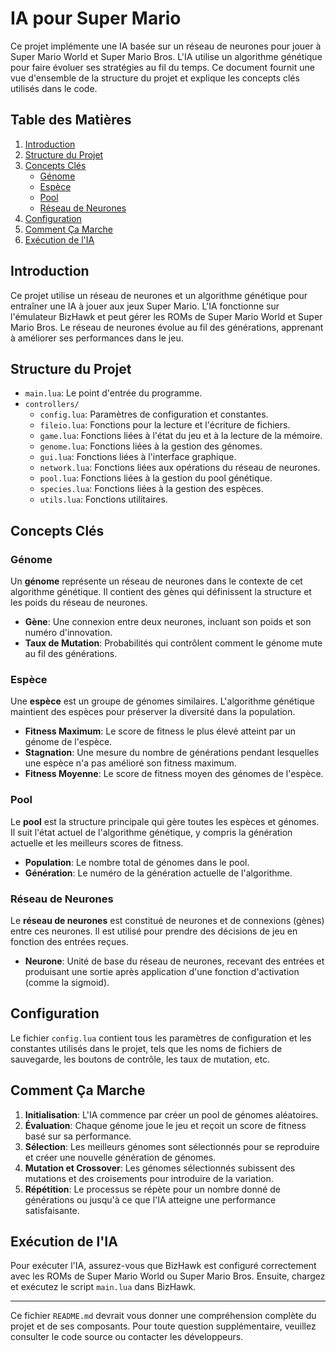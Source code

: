 # IA pour Super Mario

Ce projet implémente une IA basée sur un réseau de neurones pour jouer à Super Mario World et Super Mario Bros. L'IA utilise un algorithme génétique pour faire évoluer ses stratégies au fil du temps. Ce document fournit une vue d'ensemble de la structure du projet et explique les concepts clés utilisés dans le code.

## Table des Matières

1. [Introduction](#introduction)
2. [Structure du Projet](#structure-du-projet)
3. [Concepts Clés](#concepts-clés)
    - [Génome](#génome)
    - [Espèce](#espèce)
    - [Pool](#pool)
    - [Réseau de Neurones](#réseau-de-neurones)
4. [Configuration](#configuration)
5. [Comment Ça Marche](#comment-ça-marche)
6. [Exécution de l'IA](#exécution-de-lia)

## Introduction

Ce projet utilise un réseau de neurones et un algorithme génétique pour entraîner une IA à jouer aux jeux Super Mario. L'IA fonctionne sur l'émulateur BizHawk et peut gérer les ROMs de Super Mario World et Super Mario Bros. Le réseau de neurones évolue au fil des générations, apprenant à améliorer ses performances dans le jeu.

## Structure du Projet

-   `main.lua`: Le point d'entrée du programme.
-   `controllers/`
    -   `config.lua`: Paramètres de configuration et constantes.
    -   `fileio.lua`: Fonctions pour la lecture et l'écriture de fichiers.
    -   `game.lua`: Fonctions liées à l'état du jeu et à la lecture de la mémoire.
    -   `genome.lua`: Fonctions liées à la gestion des génomes.
    -   `gui.lua`: Fonctions liées à l'interface graphique.
    -   `network.lua`: Fonctions liées aux opérations du réseau de neurones.
    -   `pool.lua`: Fonctions liées à la gestion du pool génétique.
    -   `species.lua`: Fonctions liées à la gestion des espèces.
    -   `utils.lua`: Fonctions utilitaires.

## Concepts Clés

### Génome

Un **génome** représente un réseau de neurones dans le contexte de cet algorithme génétique. Il contient des gènes qui définissent la structure et les poids du réseau de neurones.

-   **Gène**: Une connexion entre deux neurones, incluant son poids et son numéro d'innovation.
-   **Taux de Mutation**: Probabilités qui contrôlent comment le génome mute au fil des générations.

### Espèce

Une **espèce** est un groupe de génomes similaires. L'algorithme génétique maintient des espèces pour préserver la diversité dans la population.

-   **Fitness Maximum**: Le score de fitness le plus élevé atteint par un génome de l'espèce.
-   **Stagnation**: Une mesure du nombre de générations pendant lesquelles une espèce n'a pas amélioré son fitness maximum.
-   **Fitness Moyenne**: Le score de fitness moyen des génomes de l'espèce.

### Pool

Le **pool** est la structure principale qui gère toutes les espèces et génomes. Il suit l'état actuel de l'algorithme génétique, y compris la génération actuelle et les meilleurs scores de fitness.

-   **Population**: Le nombre total de génomes dans le pool.
-   **Génération**: Le numéro de la génération actuelle de l'algorithme.

### Réseau de Neurones

Le **réseau de neurones** est constitué de neurones et de connexions (gènes) entre ces neurones. Il est utilisé pour prendre des décisions de jeu en fonction des entrées reçues.

-   **Neurone**: Unité de base du réseau de neurones, recevant des entrées et produisant une sortie après application d'une fonction d'activation (comme la sigmoid).

## Configuration

Le fichier `config.lua` contient tous les paramètres de configuration et les constantes utilisés dans le projet, tels que les noms de fichiers de sauvegarde, les boutons de contrôle, les taux de mutation, etc.

## Comment Ça Marche

1. **Initialisation**: L'IA commence par créer un pool de génomes aléatoires.
2. **Évaluation**: Chaque génome joue le jeu et reçoit un score de fitness basé sur sa performance.
3. **Sélection**: Les meilleurs génomes sont sélectionnés pour se reproduire et créer une nouvelle génération de génomes.
4. **Mutation et Crossover**: Les génomes sélectionnés subissent des mutations et des croisements pour introduire de la variation.
5. **Répétition**: Le processus se répète pour un nombre donné de générations ou jusqu'à ce que l'IA atteigne une performance satisfaisante.

## Exécution de l'IA

Pour exécuter l'IA, assurez-vous que BizHawk est configuré correctement avec les ROMs de Super Mario World ou Super Mario Bros. Ensuite, chargez et exécutez le script `main.lua` dans BizHawk.

---

Ce fichier `README.md` devrait vous donner une compréhension complète du projet et de ses composants. Pour toute question supplémentaire, veuillez consulter le code source ou contacter les développeurs.
